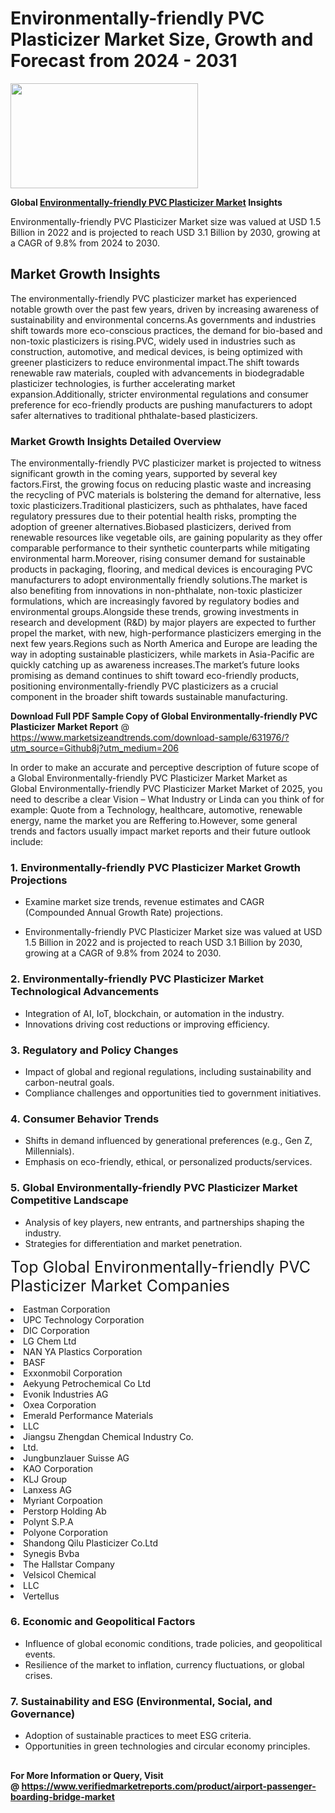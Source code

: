 <H1>Environmentally-friendly PVC Plasticizer Market Size, Growth and Forecast from 2024 - 2031</H1><img class="aligncenter size-medium wp-image-584254" src="https://thirdeyenews.in/wp-content/uploads/2024/09/Global-Market-Research-300x168.jpeg" alt="" width="300" height="168" /><p><strong>Global&nbsp;<a href="https://www.marketsizeandtrends.com/download-sample/631976/?utm_source=Github8j?utm_medium=206">Environmentally-friendly PVC Plasticizer Market</a> Insights</strong></p><p>Environmentally-friendly PVC Plasticizer Market size was valued at USD 1.5 Billion in 2022 and is projected to reach USD 3.1 Billion by 2030, growing at a CAGR of 9.8% from 2024 to 2030.</p><p><h2>Market Growth Insights</h2> The environmentally-friendly PVC plasticizer market has experienced notable growth over the past few years, driven by increasing awareness of sustainability and environmental concerns.As governments and industries shift towards more eco-conscious practices, the demand for bio-based and non-toxic plasticizers is rising.PVC, widely used in industries such as construction, automotive, and medical devices, is being optimized with greener plasticizers to reduce environmental impact.The shift towards renewable raw materials, coupled with advancements in biodegradable plasticizer technologies, is further accelerating market expansion.Additionally, stricter environmental regulations and consumer preference for eco-friendly products are pushing manufacturers to adopt safer alternatives to traditional phthalate-based plasticizers.<h3>Market Growth Insights Detailed Overview</h3> The environmentally-friendly PVC plasticizer market is projected to witness significant growth in the coming years, supported by several key factors.First, the growing focus on reducing plastic waste and increasing the recycling of PVC materials is bolstering the demand for alternative, less toxic plasticizers.Traditional plasticizers, such as phthalates, have faced regulatory pressures due to their potential health risks, prompting the adoption of greener alternatives.Biobased plasticizers, derived from renewable resources like vegetable oils, are gaining popularity as they offer comparable performance to their synthetic counterparts while mitigating environmental harm.Moreover, rising consumer demand for sustainable products in packaging, flooring, and medical devices is encouraging PVC manufacturers to adopt environmentally friendly solutions.The market is also benefiting from innovations in non-phthalate, non-toxic plasticizer formulations, which are increasingly favored by regulatory bodies and environmental groups.Alongside these trends, growing investments in research and development (R&D) by major players are expected to further propel the market, with new, high-performance plasticizers emerging in the next few years.Regions such as North America and Europe are leading the way in adopting sustainable plasticizers, while markets in Asia-Pacific are quickly catching up as awareness increases.The market’s future looks promising as demand continues to shift toward eco-friendly products, positioning environmentally-friendly PVC plasticizers as a crucial component in the broader shift towards sustainable manufacturing.<p><span class=""><strong>Download Full PDF Sample Copy of Global Environmentally-friendly PVC Plasticizer Market Report</strong> @ <a href="https://www.marketsizeandtrends.com/download-sample/631976/?utm_source=Github8j?utm_medium=206" target="_blank">https://www.marketsizeandtrends.com/download-sample/631976/?utm_source=Github8j?utm_medium=206</a></span></p><p>In order to make an accurate and perceptive description of future scope of a Global&nbsp;Environmentally-friendly PVC Plasticizer Market Market as Global&nbsp;Environmentally-friendly PVC Plasticizer Market Market of 2025, you need to describe a clear Vision &ndash; What Industry or Linda can you think of for example: Quote from a Technology, healthcare, automotive, renewable energy, name the market you are Reffering to.However, some general trends and factors usually impact market reports and their future outlook include:</p><h3>1.&nbsp;<strong>Environmentally-friendly PVC Plasticizer Market Growth Projections</strong></h3><ul><li>Examine market size trends, revenue estimates and CAGR (Compounded Annual Growth Rate) projections.</li><li><p>Environmentally-friendly PVC Plasticizer Market size was valued at USD 1.5 Billion in 2022 and is projected to reach USD 3.1 Billion by 2030, growing at a CAGR of 9.8% from 2024 to 2030.</p></li></ul><h3>2.&nbsp;<strong>Environmentally-friendly PVC Plasticizer Market Technological Advancements</strong></h3><ul><li>Integration of AI, IoT, blockchain, or automation in the industry.</li><li>Innovations driving cost reductions or improving efficiency.</li></ul><h3>3.&nbsp;<strong>Regulatory and Policy Changes</strong></h3><ul><li>Impact of global and regional regulations, including sustainability and carbon-neutral goals.</li><li>Compliance challenges and opportunities tied to government initiatives.</li></ul><h3>4.&nbsp;<strong>Consumer Behavior Trends</strong></h3><ul><li>Shifts in demand influenced by generational preferences (e.g., Gen Z, Millennials).</li><li>Emphasis on eco-friendly, ethical, or personalized products/services.</li></ul><h3>5.&nbsp;<strong>Global Environmentally-friendly PVC Plasticizer Market Competitive Landscape</strong></h3><ul><li>Analysis of key players, new entrants, and partnerships shaping the industry.</li><li>Strategies for differentiation and market penetration.</li></ul><p data-pm-slice="1 1 []"><span style="color: inherit; font-family: inherit; font-size: 25px;">Top Global Environmentally-friendly PVC Plasticizer Market Companies</span></p><div class="" data-test-id=""><p><li>Eastman Corporation</li><li> UPC Technology Corporation</li><li> DIC Corporation</li><li> LG Chem Ltd</li><li> NAN YA Plastics Corporation</li><li> BASF</li><li> Exxonmobil Corporation</li><li> Aekyung Petrochemical Co Ltd</li><li> Evonik Industries AG</li><li> Oxea Corporation</li><li> Emerald Performance Materials</li><li> LLC</li><li> Jiangsu Zhengdan Chemical Industry Co.</li><li> Ltd.</li><li> Jungbunzlauer Suisse AG</li><li> KAO Corporation</li><li> KLJ Group</li><li> Lanxess AG</li><li> Myriant Corpoation</li><li> Perstorp Holding Ab</li><li> Polynt S.P.A</li><li> Polyone Corporation</li><li> Shandong Qilu Plasticizer Co.Ltd</li><li> Synegis Bvba</li><li> The Hallstar Company</li><li> Velsicol Chemical</li><li> LLC</li><li> Vertellus </li></p></div><h3>6.&nbsp;<strong>Economic and Geopolitical Factors</strong></h3><ul><li>Influence of global economic conditions, trade policies, and geopolitical events.</li><li>Resilience of the market to inflation, currency fluctuations, or global crises.</li></ul><h3>7.&nbsp;<strong>Sustainability and ESG (Environmental, Social, and Governance)</strong></h3><ul><li>Adoption of sustainable practices to meet ESG criteria.</li><li>Opportunities in green technologies and circular economy principles.</li></ul><h2><strong style="font-size: 14px;">For More Information or Query, Visit @&nbsp;</strong><a style="background-color: #ffffff; font-size: 14px;" href="https://www.marketsizeandtrends.com/report/environmentally-friendly-pvc-plasticizer-market/" target="_blank">https://www.verifiedmarketreports.com/product/airport-passenger-boarding-bridge-market</a></h2>
